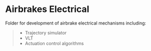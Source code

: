 # Airbrakes Electrical

Folder for development of airbrake electrical mechanisms including:
> * Trajectory simulator
> * VLT
> * Actuation control algorithms

